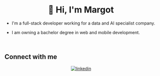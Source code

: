 # <div align="center">👋 Hi, I'm Margot</div>  
  

- I'm a full-stack developer working for a data and AI specialist company.   
  

- I am owning a bachelor degree in web and mobile development.
  
  

<br/>  



## Connect with me  
<div align="center">
<a href="https://linkedin.com/in/www.linkedin.com/in/margot-huet" target="_blank">
<img src=https://img.shields.io/badge/linkedin-%231E77B5.svg?&style=for-the-badge&logo=linkedin&logoColor=white alt=linkedin style="margin-bottom: 5px;" />
</a>  
</div>  
  

<br/>  



<!---
MargotHuet/MargotHuet is a ✨ special ✨ repository because its `README.md` (this file) appears on your GitHub profile.
You can click the Preview link to take a look at your changes.
--->
